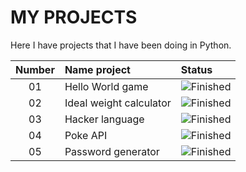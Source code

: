 # MY PROJECTS 

Here I have projects that I have been doing in Python.

| Number    | Name project           | Status                |
|:---------:|:-----------------------|:----------------------|
| 01        | Hello World game       | ![Finished](#008000) |
| 02        | Ideal weight calculator| ![Finished](#008000) |
| 03        | Hacker language        | ![Finished](#008000) |
| 04        | Poke API               | ![Finished](#008000) |
| 05        | Password generator     | ![Finished](#008000) |
